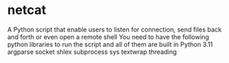 # netcat
A Python script that enable users to listen for connection, send files back and forth or even open a remote shell
You need to have the following python libraries to run the script and all of them are built in Python 3.11
argparse
socket
shlex
subprocess
sys
textwrap
threading

